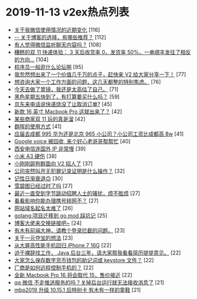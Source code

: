 # 2019-11-13 v2ex热点列表

+ [关于我微信使用情况的近期变化](https://www.v2ex.com/t/619035#reply116) [116]
+ [-- 关于博客的选择，有哪些推荐？](https://www.v2ex.com/t/619037#reply112) [112]
+ [有人觉得微信监听聊天内容吗？](https://www.v2ex.com/t/619059#reply108) [108]
+ [糟糕的双 11 快递体验： 3 天后收货率 0，发货率 50%，一单顺丰发往了相反的方向...](https://www.v2ex.com/t/619081#reply104) [104]
+ [程序员一般逛什么论坛啊](https://www.v2ex.com/t/619061#reply95) [95]
+ [我忽然想出来了一个价值几千万的点子，赶快来 V2 给大家分享一下！](https://www.v2ex.com/t/619104#reply77) [77]
+ [想咨询大家一个工作方面的问题，这几天都整的特别焦虑。](https://www.v2ex.com/t/619015#reply76) [76]
+ [今天去做了胃镜，我还是太高估了自己。](https://www.v2ex.com/t/619154#reply71) [71]
+ [黑色星期五快到了，有打算要买什么吗？](https://www.v2ex.com/t/619117#reply59) [59]
+ [京东来电话说快递烧没了让取消订单?](https://www.v2ex.com/t/619139#reply45) [45]
+ [新款 16 英寸 Macbook Pro 这就出来了？](https://www.v2ex.com/t/619283#reply42) [42]
+ [某些商家双 11 玩的真是溜](https://www.v2ex.com/t/619066#reply42) [42]
+ [群晖的使用方式](https://www.v2ex.com/t/619012#reply41) [41]
+ [应届去成都 995 华为还是北京 965 小公司？小公司工资比成都高 8w](https://www.v2ex.com/t/619101#reply41) [41]
+ [Google voice 被回收, 来个好心老哥哥帮帮忙](https://www.v2ex.com/t/619141#reply40) [40]
+ [西安电信连国外 IP 非常慢](https://www.v2ex.com/t/619018#reply39) [39]
+ [小米 A3 硬伤](https://www.v2ex.com/t/619017#reply38) [38]
+ [小刚刚舔狗群面向 V2 招人了](https://www.v2ex.com/t/619183#reply37) [37]
+ [公司突然叫开无犯罪记录证明是什么操作？](https://www.v2ex.com/t/619116#reply32) [32]
+ [记性日渐衰退🙃](https://www.v2ex.com/t/619087#reply30) [30]
+ [雪碧图已经过时了吗](https://www.v2ex.com/t/619264#reply27) [27]
+ [最近一直受到字节跳动招聘人士的骚扰，烦不胜烦](https://www.v2ex.com/t/619088#reply27) [27]
+ [看看影响你能办理携号转网不？](https://www.v2ex.com/t/619114#reply27) [27]
+ [网站域名起名太难了](https://www.v2ex.com/t/619031#reply26) [26]
+ [golang:项目迁移到 go mod 踩坑记](https://www.v2ex.com/t/619023#reply25) [25]
+ [博客大佬来交换链接吧~](https://www.v2ex.com/t/619062#reply24) [24]
+ [有木有前端大神，请教个登录拦截的问题。](https://www.v2ex.com/t/619038#reply23) [23]
+ [关于一元夺宝的想法](https://www.v2ex.com/t/619226#reply23) [23]
+ [从大屏高性能手机回归 iPhone 7 16G](https://www.v2ex.com/t/619026#reply22) [22]
+ [迫于裸辞找工作， Java 后台三年，请大家帮我看看简历提提意见。](https://www.v2ex.com/t/619070#reply22) [22]
+ [大家怎么保存数字货币钱包的助记词或 keystore 文件？](https://www.v2ex.com/t/619124#reply22) [22]
+ [厂商是如何远程控制手机的？](https://www.v2ex.com/t/619195#reply22) [22]
+ [全新 Macbook Pro 16 将会取代 15，售价接近](https://www.v2ex.com/t/619250#reply22) [22]
+ [qq 微信 不走推送服务的吗？关掉后台运行就无法接收消息了](https://www.v2ex.com/t/619022#reply21) [21]
+ [mbp2019 升级 10.15.1 后特别卡 有木有一样的童鞋](https://www.v2ex.com/t/619036#reply21) [21]
